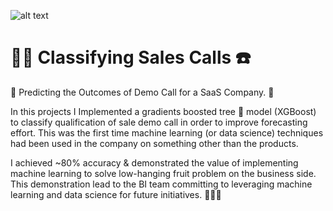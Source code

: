 ![alt text](
       https://github.com/MMBazel/springboard-program/blob/master/0.jpg
      )



# 🕵️‍♀️ Classifying Sales Calls ☎️

💸 Predicting the Outcomes of Demo Call for a SaaS Company. 📱

In this projects I Implemented a gradients boosted tree 🌲 model (XGBoost) to classify qualification of sale demo call in order to improve forecasting effort. This was the first time machine learning (or data science) techniques had been used in the company on something other than the products. 

I achieved ~80% accuracy & demonstrated the value of implementing machine learning to solve low-hanging fruit problem on the business side. This demonstration lead to the BI team committing to leveraging machine learning and data science for future initiatives. 🎉💪🏻
